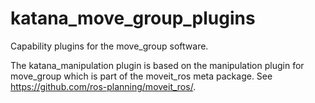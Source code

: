 # katana_move_group_plugins
Capability plugins for the move_group software.

The katana_manipulation plugin is based on the manipulation plugin for move_group which is part of the moveit_ros meta package.
See https://github.com/ros-planning/moveit_ros/.
